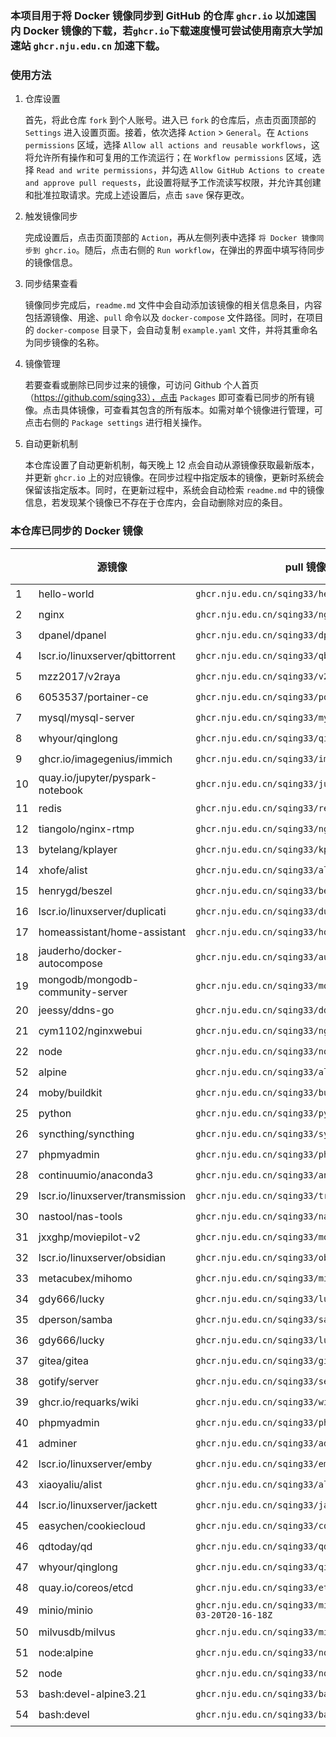 ### 本项目用于将 Docker 镜像同步到 GitHub 的仓库 `ghcr.io` 以加速国内 Docker 镜像的下载，若`ghcr.io`下载速度慢可尝试使用南京大学加速站 `ghcr.nju.edu.cn` 加速下载。

### 使用方法

1. 仓库设置

   首先，将此仓库 `fork` 到个人账号。进入已 `fork` 的仓库后，点击页面顶部的 `Settings` 进入设置页面。接着，依次选择 `Action` > `General`。在 `Actions permissions` 区域，选择 `Allow all actions and reusable workflows`，这将允许所有操作和可复用的工作流运行；在 `Workflow permissions` 区域，选择 `Read and write permissions`，并勾选 `Allow GitHub Actions to create and approve pull requests`，此设置将赋予工作流读写权限，并允许其创建和批准拉取请求。完成上述设置后，点击 `save` 保存更改。

2. 触发镜像同步

   完成设置后，点击页面顶部的 `Action`，再从左侧列表中选择 `将 Docker 镜像同步到 ghcr.io`。随后，点击右侧的 `Run workflow`，在弹出的界面中填写待同步的镜像信息。

3. 同步结果查看

   镜像同步完成后，`readme.md` 文件中会自动添加该镜像的相关信息条目，内容包括源镜像、用途、`pull` 命令以及 `docker-compose` 文件路径。同时，在项目的 `docker-compose` 目录下，会自动复制 `example.yaml` 文件，并将其重命名为同步镜像的名称。

4. 镜像管理

   若要查看或删除已同步过来的镜像，可访问 Github 个人首页（https://github.com/sqing33），点击 `Packages` 即可查看已同步的所有镜像。点击具体镜像，可查看其包含的所有版本。如需对单个镜像进行管理，可点击右侧的 `Package settings` 进行相关操作。

5. 自动更新机制

   本仓库设置了自动更新机制，每天晚上 12 点会自动从源镜像获取最新版本，并更新 `ghcr.io` 上的对应镜像。在同步过程中指定版本的镜像，更新时系统会保留该指定版本。同时，在更新过程中，系统会自动检索 `readme.md` 中的镜像信息，若发现某个镜像已不存在于仓库内，会自动删除对应的条目。

### 本仓库已同步的 Docker 镜像

|   | 源镜像 | pull 镜像 | docker-compose | 同步 |
| ---- | -------- | --------- | -------------- | ---- |
| 1   | hello-world                      | `ghcr.nju.edu.cn/sqing33/hello-world`            | [yaml](https://github.com/sqing33/docker-image-sync/blob/main/docker-compose/example.yaml)                               | ✔️ |
| 2   | nginx                            | `ghcr.nju.edu.cn/sqing33/nginx`                  | [yaml](https://github.com/sqing33/docker-image-sync/blob/main/docker-compose/nginx.yaml)                                   | ✔️ |
| 3   | dpanel/dpanel                    | `ghcr.nju.edu.cn/sqing33/dpanel`                 | [yaml](https://github.com/sqing33/docker-image-sync/blob/main/docker-compose/dpanel.yaml)                                 | ✔️ |
| 4   | lscr.io/linuxserver/qbittorrent  | `ghcr.nju.edu.cn/sqing33/qbittorrent`            | [yaml](https://github.com/sqing33/docker-image-sync/blob/main/docker-compose/qbittorrent.yaml)                       | ✔️ |
| 5   | mzz2017/v2raya                   | `ghcr.nju.edu.cn/sqing33/v2raya`                 | [yaml](https://github.com/sqing33/docker-image-sync/blob/main/docker-compose/v2raya.yaml)                                 | ✔️ |
| 6   | 6053537/portainer-ce             | `ghcr.nju.edu.cn/sqing33/portainer`              | [yaml](https://github.com/sqing33/docker-image-sync/blob/main/docker-compose/portainer.yaml)                           | ✔️ |
| 7   | mysql/mysql-server               | `ghcr.nju.edu.cn/sqing33/mysql`                  | [yaml](https://github.com/sqing33/docker-image-sync/blob/main/docker-compose/mysql.yaml)                                   | ✔️ |
| 8   | whyour/qinglong                  | `ghcr.nju.edu.cn/sqing33/qinglong`               | [yaml](https://github.com/sqing33/docker-image-sync/blob/main/docker-compose/qinglong.yaml)                             | ✔️ |
| 9   | ghcr.io/imagegenius/immich       | `ghcr.nju.edu.cn/sqing33/immich`                 | [yaml](https://github.com/sqing33/docker-image-sync/blob/main/docker-compose/immich.yaml)                                 | ✔️ |
| 10  | quay.io/jupyter/pyspark-notebook | `ghcr.nju.edu.cn/sqing33/jupyter-notebook`       | [yaml](https://github.com/sqing33/docker-image-sync/blob/main/docker-compose/jupyter-notebook.yaml)             | ✔️ |
| 11  | redis                            | `ghcr.nju.edu.cn/sqing33/redis`                  | [yaml](https://github.com/sqing33/docker-image-sync/blob/main/docker-compose/redis.yaml)                                   | ✔️ |
| 12  | tiangolo/nginx-rtmp              | `ghcr.nju.edu.cn/sqing33/nginx-rtmp`             | [yaml](https://github.com/sqing33/docker-image-sync/blob/main/docker-compose/nginx-rtmp.yaml)                         | ✔️ |
| 13  | bytelang/kplayer                 | `ghcr.nju.edu.cn/sqing33/kplayer`                | [yaml](https://github.com/sqing33/docker-image-sync/blob/main/docker-compose/kplayer.yaml)                               | ✔️ |
| 14  | xhofe/alist                      | `ghcr.nju.edu.cn/sqing33/alist`                  | [yaml](https://github.com/sqing33/docker-image-sync/blob/main/docker-compose/alist.yaml)                                   | ✔️ |
| 15  | henrygd/beszel                   | `ghcr.nju.edu.cn/sqing33/beszel`                 | [yaml](https://github.com/sqing33/docker-image-sync/blob/main/docker-compose/beszel.yaml)                                 | ✔️ |
| 16  | lscr.io/linuxserver/duplicati    | `ghcr.nju.edu.cn/sqing33/duplicati`              | [yaml](https://github.com/sqing33/docker-image-sync/blob/main/docker-compose/duplicati.yaml)                           | ✔️ |
| 17  | homeassistant/home-assistant     | `ghcr.nju.edu.cn/sqing33/homeassistant`          | [yaml](https://github.com/sqing33/docker-image-sync/blob/main/docker-compose/homeassistant.yaml)                   | ✔️ |
| 18  | jauderho/docker-autocompose      | `ghcr.nju.edu.cn/sqing33/autocompose`            | [yaml](https://github.com/sqing33/docker-image-sync/blob/main/docker-compose/autocompose.yaml)                       | ✔️ |
| 19  | mongodb/mongodb-community-server | `ghcr.nju.edu.cn/sqing33/mongodb`                | [yaml](https://github.com/sqing33/docker-image-sync/blob/main/docker-compose/mongodb.yaml)                               | ✔️ |
| 20  | jeessy/ddns-go                   | `ghcr.nju.edu.cn/sqing33/ddns-go`                | [yaml](https://github.com/sqing33/docker-image-sync/blob/main/docker-compose/ddns-go.yaml)                               | ✔️ |
| 21  | cym1102/nginxwebui               | `ghcr.nju.edu.cn/sqing33/nginxwebui`             | [yaml](https://github.com/sqing33/docker-image-sync/blob/main/docker-compose/nginxwebui.yaml)                         | ✔️ |
| 22  | node                             | `ghcr.nju.edu.cn/sqing33/node`                   | [yaml](https://github.com/sqing33/docker-image-sync/blob/main/docker-compose/node.yaml)                                     | ✔️ |
| 52  | alpine                         | `ghcr.nju.edu.cn/sqing33/alpine`     | [yaml](https://github.com/sqing33/docker-image-sync/blob/main/docker-compose/alpine.yaml)            | ✔️ |
| 24  | moby/buildkit                    | `ghcr.nju.edu.cn/sqing33/buildkit`               | [yaml](https://github.com/sqing33/docker-image-sync/blob/main/docker-compose/buildkit.yaml)                             | ✔️ |
| 25  | python                           | `ghcr.nju.edu.cn/sqing33/python`                 | [yaml](https://github.com/sqing33/docker-image-sync/blob/main/docker-compose/python.yaml)                                 | ✔️ |
| 26  | syncthing/syncthing              | `ghcr.nju.edu.cn/sqing33/syncthing`              | [yaml](https://github.com/sqing33/docker-image-sync/blob/main/docker-compose/syncthing.yaml)                           | ✔️ |
| 27  | phpmyadmin                       | `ghcr.nju.edu.cn/sqing33/phpmyadmin`             | [yaml](https://github.com/sqing33/docker-image-sync/blob/main/docker-compose/phpmyadmin.yaml)                         | ✔️ |
| 28  | continuumio/anaconda3            | `ghcr.nju.edu.cn/sqing33/anaconda3`              | [yaml](https://github.com/sqing33/docker-image-sync/blob/main/docker-compose/anaconda3.yaml)                           | ✔️ |
| 29  | lscr.io/linuxserver/transmission | `ghcr.nju.edu.cn/sqing33/transmission`           | [yaml](https://github.com/sqing33/docker-image-sync/blob/main/docker-compose/transmission.yaml)                     | ✔️ |
| 30  | nastool/nas-tools                | `ghcr.nju.edu.cn/sqing33/nas-tools`              | [yaml](https://github.com/sqing33/docker-image-sync/blob/main/docker-compose/nas-tools.yaml)                           | ✔️ |
| 31  | jxxghp/moviepilot-v2             | `ghcr.nju.edu.cn/sqing33/moviepilot-v2`          | [yaml](https://github.com/sqing33/docker-image-sync/blob/main/docker-compose/moviepilot-v2.yaml)                   | ✔️ |
| 32  | lscr.io/linuxserver/obsidian     | `ghcr.nju.edu.cn/sqing33/obsidian`               | [yaml](https://github.com/sqing33/docker-image-sync/blob/main/docker-compose/obsidian.yaml)                             | ✔️ |
| 33  | metacubex/mihomo                 | `ghcr.nju.edu.cn/sqing33/mihomo`                 | [yaml](https://github.com/sqing33/docker-image-sync/blob/main/docker-compose/mihomo.yaml)                                 | ✔️ |
| 34 | gdy666/lucky | `ghcr.nju.edu.cn/sqing33/lucky` | [yaml](https://github.com/sqing33/docker-image-sync/blob/main/docker-compose/lucky.yaml) | ✔️ |
| 35 | dperson/samba | `ghcr.nju.edu.cn/sqing33/samba` | [yaml](https://github.com/sqing33/docker-image-sync/blob/main/docker-compose/samba.yaml) | ✔️ |
| 36 | gdy666/lucky | `ghcr.nju.edu.cn/sqing33/lucky` | [yaml](https://github.com/sqing33/docker-image-sync/blob/main/docker-compose/lucky.yaml) | ✔️ |
| 37 | gitea/gitea | `ghcr.nju.edu.cn/sqing33/gitea` | [yaml](https://github.com/sqing33/docker-image-sync/blob/main/docker-compose/gitea.yaml) | ✔️ |
| 38 | gotify/server | `ghcr.nju.edu.cn/sqing33/server` | [yaml](https://github.com/sqing33/docker-image-sync/blob/main/docker-compose/server.yaml) | ✔️ |
| 39 | ghcr.io/requarks/wiki | `ghcr.nju.edu.cn/sqing33/wiki` | [yaml](https://github.com/sqing33/docker-image-sync/blob/main/docker-compose/wiki.yaml) | ✔️ |
| 40 | phpmyadmin | `ghcr.nju.edu.cn/sqing33/phpmyadmin` | [yaml](https://github.com/sqing33/docker-image-sync/blob/main/docker-compose/phpmyadmin.yaml) | ✔️ |
| 41 | adminer | `ghcr.nju.edu.cn/sqing33/adminer` | [yaml](https://github.com/sqing33/docker-image-sync/blob/main/docker-compose/adminer.yaml) | ✔️ |
| 42 | lscr.io/linuxserver/emby | `ghcr.nju.edu.cn/sqing33/emby` | [yaml](https://github.com/sqing33/docker-image-sync/blob/main/docker-compose/emby.yaml) | ✔️ |
| 43 | xiaoyaliu/alist | `ghcr.nju.edu.cn/sqing33/alist` | [yaml](https://github.com/sqing33/docker-image-sync/blob/main/docker-compose/alist.yaml) | ✔️ |
| 44 | lscr.io/linuxserver/jackett | `ghcr.nju.edu.cn/sqing33/jackett` | [yaml](https://github.com/sqing33/docker-image-sync/blob/main/docker-compose/jackett.yaml) | ✔️ |
| 45 | easychen/cookiecloud | `ghcr.nju.edu.cn/sqing33/cookiecloud` | [yaml](https://github.com/sqing33/docker-image-sync/blob/main/docker-compose/cookiecloud.yaml) | ✔️ |
| 46 | qdtoday/qd | `ghcr.nju.edu.cn/sqing33/qd` | [yaml](https://github.com/sqing33/docker-image-sync/blob/main/docker-compose/qd.yaml) | ✔️ |
| 47 | whyour/qinglong | `ghcr.nju.edu.cn/sqing33/qinglong` | [yaml](https://github.com/sqing33/docker-image-sync/blob/main/docker-compose/qinglong.yaml) | ✔️ |
| 48 | quay.io/coreos/etcd | `ghcr.nju.edu.cn/sqing33/etcd:v3.5.18` | [yaml](https://github.com/sqing33/docker-image-sync/blob/main/docker-compose/etcd.yaml) | ✔️ |
| 49 | minio/minio | `ghcr.nju.edu.cn/sqing33/minio:RELEASE.2023-03-20T20-16-18Z` | [yaml](https://github.com/sqing33/docker-image-sync/blob/main/docker-compose/minio.yaml) | ✔️ |
| 50 | milvusdb/milvus | `ghcr.nju.edu.cn/sqing33/milvus:v2.5.10` | [yaml](https://github.com/sqing33/docker-image-sync/blob/main/docker-compose/milvus.yaml) | ✔️ |
| 51  | node:alpine                    | `ghcr.nju.edu.cn/sqing33/node:alpine`            | [yaml](https://github.com/sqing33/docker-image-sync/blob/main/docker-compose/node.yaml)              | ✔️ |
| 52  | node                           | `ghcr.nju.edu.cn/sqing33/node`                   | [yaml](https://github.com/sqing33/docker-image-sync/blob/main/docker-compose/node.yaml)              | ✔️ |
| 53  | bash:devel-alpine3.21          | `ghcr.nju.edu.cn/sqing33/bash:alpine`            | [yaml](https://github.com/sqing33/docker-image-sync/blob/main/docker-compose/bash.yaml)              | ✔️ |
| 54  | bash:devel                     | `ghcr.nju.edu.cn/sqing33/bash`                   | [yaml](https://github.com/sqing33/docker-image-sync/blob/main/docker-compose/bash.yaml)              | ✔️ |

